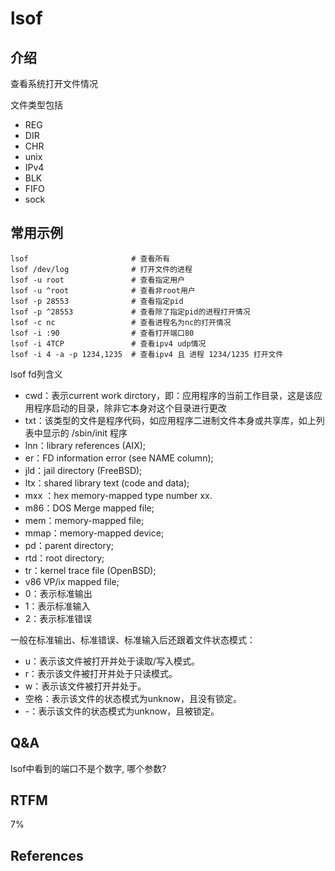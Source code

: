 
# lsof 

## 介绍

查看系统打开文件情况

文件类型包括

- REG 
- DIR
- CHR
- unix
- IPv4
- BLK
- FIFO
- sock

## 常用示例

```text
lsof                       # 查看所有
lsof /dev/log              # 打开文件的进程
lsof -u root               # 查看指定用户
lsof -u ^root              # 查看非root用户
lsof -p 28553              # 查看指定pid
lsof -p ^28553             # 查看除了指定pid的进程打开情况
lsof -c nc                 # 查看进程名为nc的打开情况
lsof -i :90                # 查看打开端口80
lsof -i 4TCP               # 查看ipv4 udp情况
lsof -i 4 -a -p 1234,1235  # 查看ipv4 且 进程 1234/1235 打开文件
```

lsof fd列含义

- cwd：表示current work dirctory，即：应用程序的当前工作目录，这是该应用程序启动的目录，除非它本身对这个目录进行更改
- txt：该类型的文件是程序代码，如应用程序二进制文件本身或共享库，如上列表中显示的 /sbin/init 程序
- lnn：library references (AIX);
- er：FD information error (see NAME column);
- jld：jail directory (FreeBSD);
- ltx：shared library text (code and data);
- mxx ：hex memory-mapped type number xx.
- m86：DOS Merge mapped file;
- mem：memory-mapped file;
- mmap：memory-mapped device;
- pd：parent directory;
- rtd：root directory;
- tr：kernel trace file (OpenBSD);
- v86  VP/ix mapped file;
- 0：表示标准输出
- 1：表示标准输入
- 2：表示标准错误

一般在标准输出、标准错误、标准输入后还跟着文件状态模式：

- u：表示该文件被打开并处于读取/写入模式。
- r：表示该文件被打开并处于只读模式。
- w：表示该文件被打开并处于。
- 空格：表示该文件的状态模式为unknow，且没有锁定。
- -：表示该文件的状态模式为unknow，且被锁定。

## Q&A

lsof中看到的端口不是个数字, 哪个参数?

## RTFM

7%

## References

